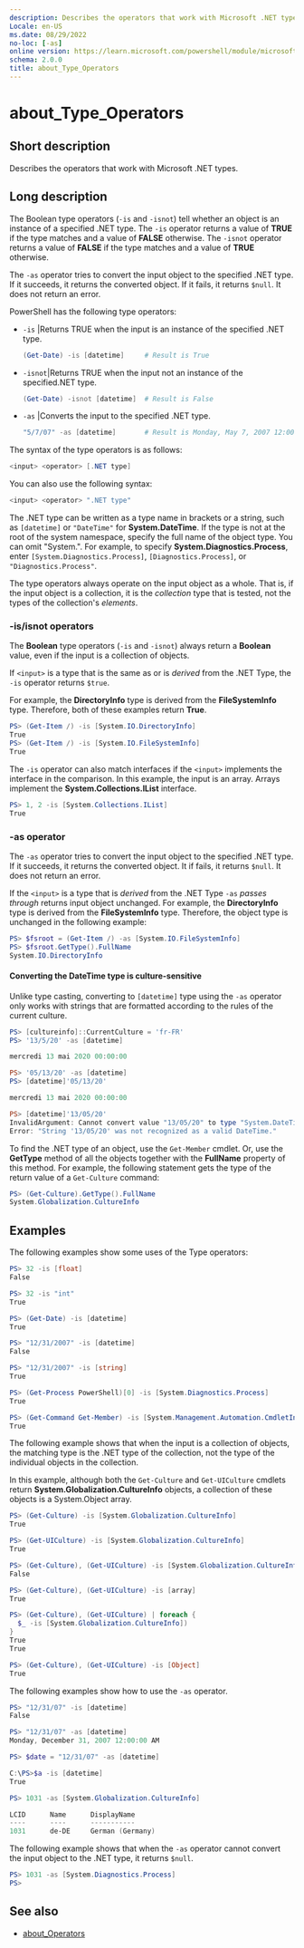 ```yaml
---
description: Describes the operators that work with Microsoft .NET types.
Locale: en-US
ms.date: 08/29/2022
no-loc: [-as]
online version: https://learn.microsoft.com/powershell/module/microsoft.powershell.core/about/about_type_operators?view=powershell-7.6&WT.mc_id=ps-gethelp
schema: 2.0.0
title: about_Type_Operators
---
```

# about_Type_Operators

## Short description

Describes the operators that work with Microsoft .NET types.

## Long description

The Boolean type operators (`-is` and `-isnot`) tell whether an object is an
instance of a specified .NET type. The `-is` operator returns a value of
**TRUE** if the type matches and a value of **FALSE** otherwise. The `-isnot`
operator returns a value of **FALSE** if the type matches and a value of
**TRUE** otherwise.

The `-as` operator tries to convert the input object to the specified .NET
type. If it succeeds, it returns the converted object. If it fails, it returns
`$null`. It does not return an error.

PowerShell has the  following type operators:

- `-is`   |Returns TRUE when the input is an instance of the specified .NET type.

  ```powershell
  (Get-Date) -is [datetime]     # Result is True
  ```

- `-isnot`|Returns TRUE when the input not an instance of the specified.NET type.

  ```powershell
  (Get-Date) -isnot [datetime]  # Result is False
  ```

- `-as`   |Converts the input to the   specified .NET type.

  ```powershell
  "5/7/07" -as [datetime]       # Result is Monday, May 7, 2007 12:00:00 AM
  ```

The syntax of the type operators is as follows:

```powershell
<input> <operator> [.NET type]
```

You can also use the following syntax:

```powershell
<input> <operator> ".NET type"
```

The .NET type can be written as a type name in brackets or a string, such as
`[datetime]` or `"DateTime"` for **System.DateTime**. If the type is not at the
root of the system namespace, specify the full name of the object type. You can
omit "System.". For example, to specify **System.Diagnostics.Process**, enter
`[System.Diagnostics.Process]`, `[Diagnostics.Process]`, or
`"Diagnostics.Process"`.

The type operators always operate on the input object as a whole. That is, if
the input object is a collection, it is the _collection_ type that is tested,
not the types of the collection's _elements_.

### -is/isnot operators

The **Boolean** type operators (`-is` and `-isnot`) always return a **Boolean**
value, even if the input is a collection of objects.

If `<input>` is a type that is the same as or is _derived_ from the .NET Type,
the `-is` operator returns `$true`.

For example, the **DirectoryInfo** type is derived from the **FileSystemInfo**
type. Therefore, both of these examples return **True**.

```powershell
PS> (Get-Item /) -is [System.IO.DirectoryInfo]
True
PS> (Get-Item /) -is [System.IO.FileSystemInfo]
True
```

The `-is` operator can also match interfaces if the `<input>` implements the
interface in the comparison. In this example, the input is an array. Arrays
implement the **System.Collections.IList** interface.

```powershell
PS> 1, 2 -is [System.Collections.IList]
True
```

### -as operator

The `-as` operator tries to convert the input object to the specified .NET
type. If it succeeds, it returns the converted object. It if fails, it returns
`$null`. It does not return an error.

If the `<input>` is a type that is _derived_ from the .NET Type `-as` _passes
through_ returns input object unchanged. For example, the **DirectoryInfo**
type is derived from the **FileSystemInfo** type. Therefore, the object type is
unchanged in the following example:

```powershell
PS> $fsroot = (Get-Item /) -as [System.IO.FileSystemInfo]
PS> $fsroot.GetType().FullName
System.IO.DirectoryInfo
```

#### Converting the DateTime type is culture-sensitive

Unlike type casting, converting to `[datetime]` type using the `-as` operator
only works with strings that are formatted according to the rules of the
current culture.

```powershell
PS> [cultureinfo]::CurrentCulture = 'fr-FR'
PS> '13/5/20' -as [datetime]

mercredi 13 mai 2020 00:00:00

PS> '05/13/20' -as [datetime]
PS> [datetime]'05/13/20'

mercredi 13 mai 2020 00:00:00

PS> [datetime]'13/05/20'
InvalidArgument: Cannot convert value "13/05/20" to type "System.DateTime".
Error: "String '13/05/20' was not recognized as a valid DateTime."
```

To find the .NET type of an object, use the `Get-Member` cmdlet. Or, use the
**GetType** method of all the objects together with the **FullName** property
of this method. For example, the following statement gets the type of the
return value of a `Get-Culture` command:

```powershell
PS> (Get-Culture).GetType().FullName
System.Globalization.CultureInfo
```

## Examples

The following examples show some uses of the Type operators:

```powershell
PS> 32 -is [float]
False

PS> 32 -is "int"
True

PS> (Get-Date) -is [datetime]
True

PS> "12/31/2007" -is [datetime]
False

PS> "12/31/2007" -is [string]
True

PS> (Get-Process PowerShell)[0] -is [System.Diagnostics.Process]
True

PS> (Get-Command Get-Member) -is [System.Management.Automation.CmdletInfo]
True
```

The following example shows that when the input is a collection of objects, the
matching type is the .NET type of the collection, not the type of the
individual objects in the collection.

In this example, although both the `Get-Culture` and `Get-UICulture` cmdlets
return **System.Globalization.CultureInfo** objects, a collection of these
objects is a System.Object array.

```powershell
PS> (Get-Culture) -is [System.Globalization.CultureInfo]
True

PS> (Get-UICulture) -is [System.Globalization.CultureInfo]
True

PS> (Get-Culture), (Get-UICulture) -is [System.Globalization.CultureInfo]
False

PS> (Get-Culture), (Get-UICulture) -is [array]
True

PS> (Get-Culture), (Get-UICulture) | foreach {
  $_ -is [System.Globalization.CultureInfo])
}
True
True

PS> (Get-Culture), (Get-UICulture) -is [Object]
True
```

The following examples show how to use the `-as` operator.

```powershell
PS> "12/31/07" -is [datetime]
False

PS> "12/31/07" -as [datetime]
Monday, December 31, 2007 12:00:00 AM

PS> $date = "12/31/07" -as [datetime]

C:\PS>$a -is [datetime]
True

PS> 1031 -as [System.Globalization.CultureInfo]

LCID      Name      DisplayName
----      ----      -----------
1031      de-DE     German (Germany)
```

The following example shows that when the `-as` operator cannot convert the
input object to the .NET type, it returns `$null`.

```powershell
PS> 1031 -as [System.Diagnostics.Process]
PS>
```

## See also

- [about_Operators](about_Operators.md)
